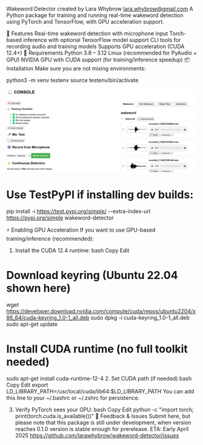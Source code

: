 Wakeword Detector
created by Lara Whybrow lara.whybrow@gmail.com
A Python package for training and running real-time wakeword detection using PyTorch and TensorFlow, with GPU acceleration support.

🚀 Features
Real-time wakeword detection with microphone input
Torch-based inference with optional TensorFlow model support
CLI tools for recording audio and training models
Supports GPU acceleration (CUDA 12.4+)
🧱 Requirements
Python 3.8 – 3.12
Linux (recommended for PyAudio + GPU)
NVIDIA GPU with CUDA support (for training/inference speedup)
📦 Installation
Make sure you are not mixing environments:

python3 -m venv testenv source testenv/bin/activate

![Wakeword Detector UI](https://github.com/P0llen/wakeword-detector/blob/main/docs/Wakeword%20Detector.png?raw=true)

# Use TestPyPI if installing dev builds:

pip install -i https://test.pypi.org/simple/ --extra-index-url https://pypi.org/simple wakeword-detector

⚡ Enabling GPU Acceleration
If you want to use GPU-based training/inference (recommended):

1. Install the CUDA 12.4 runtime:
   bash
   Copy
   Edit

# Download keyring (Ubuntu 22.04 shown here)

wget https://developer.download.nvidia.com/compute/cuda/repos/ubuntu2204/x86_64/cuda-keyring_1.0-1_all.deb
sudo dpkg -i cuda-keyring_1.0-1_all.deb
sudo apt-get update

# Install CUDA runtime (no full toolkit needed)

sudo apt-get install cuda-runtime-12-4 2. Set CUDA path (if needed)
bash
Copy
Edit
export LD_LIBRARY_PATH=/usr/local/cuda/lib64:$LD_LIBRARY_PATH
You can add this line to your ~/.bashrc or ~/.zshrc for persistence.

3. Verify PyTorch sees your GPU:
   bash
   Copy
   Edit
   python -c "import torch; print(torch.cuda.is_available())"
   📮 Feedback & Issues
   Submit here, but please note that this package is still under development, when version reaches 0.1.0 version is stable enough for prerelease. ETA: Early April 2025 https://github.com/larawhybrow/wakeword-detector/issues
